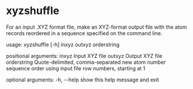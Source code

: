 xyzshuffle
==========
For an input .XYZ format file, make an XYZ-format output file with the
atom records reordered in a sequence specified on the command line.


usage: xyzshuffle [-h] inxyz outxyz orderstring

positional arguments:
  inxyz        Input XYZ file
  outxyz       Output XYZ file
  orderstring  Quote-delimited, comma-separated new atom number sequence order using input file row numbers, starting at 1

optional arguments:
  -h, --help   show this help message and exit
